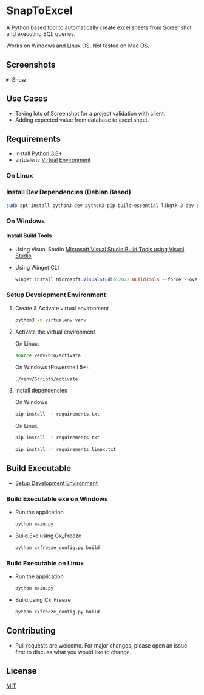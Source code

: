 # SnapToExcel

A Python based tool to automatically create excel sheets from Screenshot and executing SQL queries.

Works on Windows and Linux OS, Not tested on Mac OS.

## Screenshots

<details>
    <summary>Show</summary>

![image](./screenshots/snapToExcel.png)
![image](./screenshots/snapToExcel_result.png)

</details>

## Use Cases

- Taking lots of Screenshot for a project validation with client.
- Adding expected value from database to excel sheet.

## Requirements

- Install [Python 3.8+](https://www.python.org/)
- virtualenv [Virtual Environment](https://virtualenv.pypa.io/en/latest/)

### On Linux

### Install Dev Dependencies (Debian Based)

 ```bash
 sudo apt install python3-dev python3-pip build-essential libgtk-3-dev python3-tk
 ```

### On Windows

#### Install Build Tools

- Using Visual Studio
    [Microsoft Visual Studio Build Tools using Visual Studio](https://visualstudio.microsoft.com/downloads/)

- Using Winget CLI

    ```powershell
    winget install Microsoft.VisualStudio.2022.BuildTools --force --override "--wait --passive --add Microsoft.VisualStudio.Component.VC.Tools.x86.x64 --add Microsoft.VisualStudio.Component.Windows11SDK.22621"
    ```

### Setup Development Environment

1. Create & Activate virtual environment

    ```bash
    python3 -m virtualenv venv
    ```

2. Activate the virtual environment

    On Linux:

    ```bash
    source venv/bin/activate
    ```

    On Windows (Powershell 5+):

    ```bash
    ./venv/Scripts/activate
    ```

3. Install dependencies

    On Windows

    ```bash
    pip install -r requirements.txt
    ```

    On Linux

    ```bash
    pip install -r requirements.txt
    ```

    ```bash
    pip install -r requirements.linux.txt
    ```

## Build Executable

- [Setup Development Environment](#setup-development-environment)

### Build Executable exe on Windows

- Run the application

    ```bash
    python main.py
    ```

- Build Exe using Cx_Freeze

    ```bash
    python cxfreeze_config.py build
    ```

### Build Executable on Linux

- Run the application

    ```bash
    python main.py
    ```

- Build using Cx_Freeze

    ```bash
    python cxfreeze_config.py build
    ```

## Contributing

- Pull requests are welcome. For major changes, please open an issue first to discuss what you would like to change.

## License

[MIT](LICENSE)
